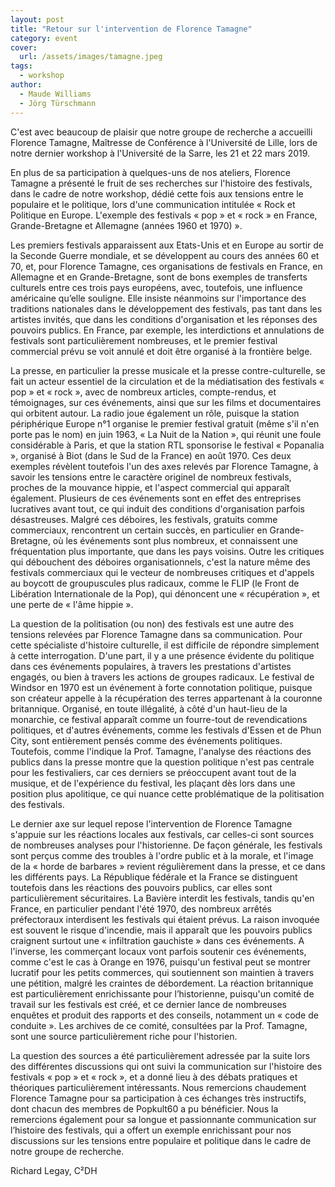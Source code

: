 ```yaml
---
layout: post
title: "Retour sur l'intervention de Florence Tamagne"
category: event
cover:
  url: /assets/images/tamagne.jpeg
tags:
  - workshop
author:
  - Maude Williams
  - Jörg Türschmann
---
```

C'est avec beaucoup de plaisir que notre groupe de recherche a accueilli Florence Tamagne, Maîtresse de Conférence à l'Université de Lille, lors de notre dernier workshop à l'Université de la Sarre, les 21 et 22 mars 2019.

 <!-- more -->

En plus de sa participation à quelques-uns de nos ateliers, Florence Tamagne a présenté le fruit de ses recherches sur l'histoire des festivals, dans le cadre de notre workshop, dédié cette fois aux tensions entre le populaire et le politique, lors d'une communication intitulée « Rock et Politique en Europe. L'exemple des festivals « pop » et « rock » en France, Grande-Bretagne et Allemagne (années 1960 et 1970) ».

Les premiers festivals apparaissent aux Etats-Unis et en Europe au sortir de la Seconde Guerre mondiale, et se développent au cours des années 60 et 70, et, pour Florence Tamagne, ces organisations de festivals en France, en Allemagne et en Grande-Bretagne, sont de bons exemples de transferts culturels entre ces trois pays européens, avec, toutefois, une influence américaine qu’elle souligne. Elle insiste néanmoins sur l'importance des traditions nationales dans le développement des festivals, pas tant dans les artistes invités, que dans les conditions d'organisation et les réponses des pouvoirs publics. En France, par exemple, les interdictions et annulations de festivals sont particulièrement nombreuses, et le premier festival commercial prévu se voit annulé et doit être organisé à la frontière belge.

La presse, en particulier la presse musicale et la presse contre-culturelle, se fait un acteur essentiel de la circulation et de la médiatisation des festivals « pop » et « rock », avec de nombreux articles, compte-rendus, et témoignages, sur ces événements, ainsi que sur les films et documentaires qui orbitent autour. La radio joue également un rôle, puisque la station périphérique Europe n°1 organise le premier festival gratuit (même s'il n'en porte pas le nom) en juin 1963, « La Nuit de la Nation », qui réunit une foule considérable à Paris, et que la station RTL sponsorise le festival « Popanalia », organisé à Biot (dans le Sud de la France) en août 1970. Ces deux exemples révèlent toutefois l'un des axes relevés par Florence Tamagne, à savoir les tensions entre le caractère originel de nombreux festivals, proches de la mouvance hippie, et l'aspect commercial qui apparaît également. Plusieurs de ces événements sont en effet des entreprises lucratives avant tout, ce qui induit des conditions d'organisation parfois désastreuses. Malgré ces déboires, les festivals, gratuits comme commerciaux, rencontrent un certain succès, en particulier en Grande-Bretagne, où les événements sont plus nombreux, et connaissent une fréquentation plus importante, que dans les pays voisins. Outre les critiques qui débouchent des déboires organisationnels, c'est la nature même des festivals commerciaux qui le vecteur de nombreuses critiques et d'appels au boycott de groupuscules plus radicaux, comme le FLIP (le Front de Libération Internationale de la Pop), qui dénoncent une « récupération », et une perte de « l'âme hippie ».

La question de la politisation (ou non) des festivals est une autre des tensions relevées par Florence Tamagne dans sa communication. Pour cette spécialiste d'histoire culturelle, il est difficile de répondre simplement à cette interrogation. D'une part, il y a une présence évidente du politique dans ces événements populaires, à travers les prestations d'artistes engagés, ou bien à travers les actions de groupes radicaux. Le festival de Windsor en 1970 est un événement à forte connotation politique, puisque son créateur appelle à la récupération des terres appartenant à la couronne britannique. Organisé, en toute illégalité, à côté d'un haut-lieu de la monarchie, ce festival apparaît comme un fourre-tout de revendications politiques, et d'autres événements, comme les festivals d'Essen et de Phun City, sont entièrement pensés comme des événements politiques. Toutefois, comme l'indique la Prof. Tamagne, l'analyse des réactions des publics dans la presse montre que la question politique n'est pas centrale pour les festivaliers, car ces derniers se préoccupent avant tout de la musique, et de l'expérience du festival, les plaçant dès lors dans une position plus apolitique, ce qui nuance cette problématique de la politisation des festivals.

Le dernier axe sur lequel repose l'intervention de Florence Tamagne s'appuie sur les réactions locales aux festivals, car celles-ci sont sources de nombreuses analyses pour l'historienne. De façon générale, les festivals sont perçus comme des troubles à l'ordre public et à la morale, et l'image de la « horde de barbares » revient régulièrement dans la presse, et ce dans les différents pays. La République fédérale et la France se distinguent toutefois dans les réactions des pouvoirs publics, car elles sont particulièrement sécuritaires. La Bavière interdit les festivals, tandis qu'en France, en particulier pendant l'été 1970, des nombreux arrêtés préfectoraux interdisent les festivals qui étaient prévus. La raison invoquée est souvent le risque d'incendie, mais il apparaît que les pouvoirs publics craignent surtout une « infiltration gauchiste » dans ces événements. A l'inverse, les commerçant locaux vont parfois soutenir ces événements, comme c'est le cas à Orange en 1976, puisqu'un festival peut se montrer lucratif pour les petits commerces, qui soutiennent son maintien à travers une pétition, malgré les craintes de débordement. La réaction britannique est particulièrement enrichissante pour l’historienne, puisqu'un comité de travail sur les festivals est créé, et ce dernier lance de nombreuses enquêtes et produit des rapports et des conseils, notamment un « code de conduite ». Les archives de ce comité, consultées par la Prof. Tamagne, sont une source particulièrement riche pour l'historien.

La question des sources a été particulièrement adressée par la suite lors des différentes discussions qui ont suivi la communication sur l'histoire des festivals « pop » et « rock », et a donné lieu à des débats pratiques et théoriques particulièrement intéressants. Nous remercions chaudement Florence Tamagne pour sa participation à ces échanges très instructifs, dont chacun des membres de Popkult60 a pu bénéficier. Nous la remercions également pour sa longue et passionnante communication sur l’histoire des festivals, qui a offert un exemple enrichissant pour nos discussions sur les tensions entre populaire et politique dans le cadre de notre groupe de recherche.

Richard Legay, C²DH
